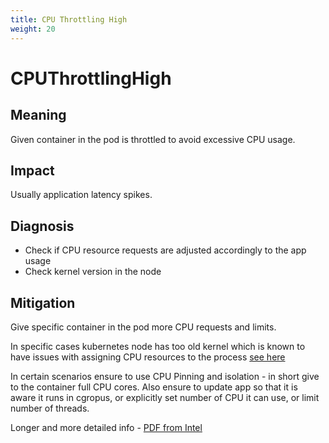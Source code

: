 ```yaml
---
title: CPU Throttling High
weight: 20
---
```


# CPUThrottlingHigh

## Meaning

Given container in the pod is throttled to avoid excessive CPU usage.

## Impact

Usually application latency spikes.

## Diagnosis

- Check if CPU resource requests are adjusted accordingly to the app usage
- Check kernel version in the node

## Mitigation

Give specific container in the pod more CPU requests and limits.

In specific cases kubernetes node has too old kernel which is known to have
issues with assigning CPU resources to the process [see here](https://github.com/kubernetes/kubernetes/issues/67577)

In certain scenarios ensure to use CPU Pinning and isolation - in short give to the container full CPU cores.
Also ensure to update app so that it is aware it runs in cgropus, or explicitly set number of CPU it can use, or limit number of threads.

Longer and more detailed info - [PDF from Intel](https://builders.intel.com/docs/networkbuilders/cpu-pin-and-isolation-in-kubernetes-app-note.pdf)
